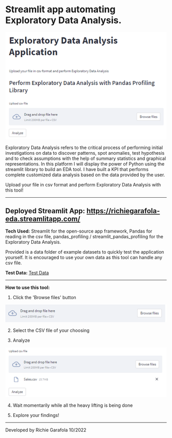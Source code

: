 # Streamlit app automating Exploratory Data Analysis.



![app demo](Images/bg.png)


Exploratory Data Analysis refers to the critical process of performing initial investigations on data to discover patterns, spot anomalies, test hypothesis and to check assumptions with the help of summary statistics and graphical representations. In this platform I will display the power of Python using the streamlit library to build an EDA tool.
I have built a KPI that performs complete customized data analysis based on the data provided by the user.

Upload your file in csv format and perform Exploratory Data Analysis with this tool!
 
---
Deployed Streamlit App: https://richiegarafola-eda.streamlitapp.com/
---

**Tech Used:** Streamlit for the open-source app framework, Pandas for reading in the csv file, pandas_profiling / streamlit_pandas_profiling for the Exploratory Data Analysis.

Provided is a data folder of example datasets to quickly test the application yourself.
It is encouraged to use your own data as this tool can handle any csv file. 

**Test Data:** [Test Data](Sales.csv)


---

**How to use this tool:**
1. Click the 'Browse files' button

![Browse File](Images/browseFiles.png)

2. Select the CSV file of your choosing

3. Analyze

![Analyze](Images/analyzeButton.png)

4. Wait momentarily while all the heavy lifting is being done 

5. Explore your findings! 

---



Developed by
Richie Garafola 10/2022
